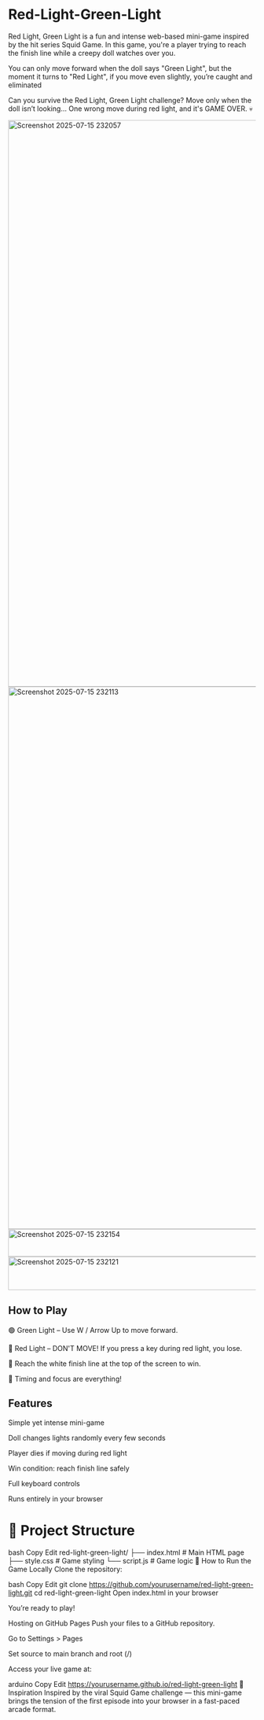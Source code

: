 # Red-Light-Green-Light

Red Light, Green Light is a fun and intense web-based mini-game inspired by the hit series Squid Game. In this game, you're a player trying to reach the finish line while a creepy doll watches over you.

You can only move forward when the doll says "Green Light", but the moment it turns to "Red Light", if you move even slightly, you’re caught and eliminated

Can you survive the Red Light, Green Light challenge? Move only when the doll isn’t looking… One wrong move during red light, and it's GAME OVER. 💀

<img width="662" height="1152" alt="Screenshot 2025-07-15 232057" src="https://github.com/user-attachments/assets/55e6fb67-35f0-48ef-8ffe-c07b7a7fed6c" />
<img width="680" height="1103" alt="Screenshot 2025-07-15 232113" src="https://github.com/user-attachments/assets/c16b4911-d02e-4fcd-b2db-37b5d5f09410" />
<img width="538" height="56" alt="Screenshot 2025-07-15 232154" src="https://github.com/user-attachments/assets/e231b97c-792a-4026-9b24-02ee8a21e248" />
<img width="658" height="68" alt="Screenshot 2025-07-15 232121" src="https://github.com/user-attachments/assets/d496b445-f273-4008-9c09-229e7e28d356" />


## How to Play
🟢 Green Light – Use W / Arrow Up to move forward.

🔴 Red Light – DON'T MOVE! If you press a key during red light, you lose.

🏁 Reach the white finish line at the top of the screen to win.

🎯 Timing and focus are everything!

## Features
Simple yet intense mini-game

Doll changes lights randomly every few seconds

Player dies if moving during red light

Win condition: reach finish line safely

Full keyboard controls

Runs entirely in your browser

# 📁 Project Structure
bash Copy Edit red-light-green-light/ ├── index.html # Main HTML page ├── style.css # Game styling └── script.js # Game logic 🚀 How to Run the Game Locally Clone the repository:

bash Copy Edit git clone https://github.com/yourusername/red-light-green-light.git cd red-light-green-light Open index.html in your browser

You’re ready to play!

Hosting on GitHub Pages
Push your files to a GitHub repository.

Go to Settings > Pages

Set source to main branch and root (/)

Access your live game at:

arduino Copy Edit https://yourusername.github.io/red-light-green-light 🧠 Inspiration Inspired by the viral Squid Game challenge — this mini-game brings the tension of the first episode into your browser in a fast-paced arcade format.
